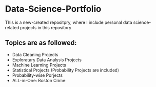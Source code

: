 # Data-Science-Portfolio
This is a new-created repositpry, where I include  personal data science-related projects in this repository
## Topics are as followed:
- Data Cleaning Projects
- Exploratary Data Analysis Projects
- Machine Learning Projects
- Statistical Projects (Probability Projects are included)
- Probability-wise Porjects
- ALL-in-One: Boston Crime
